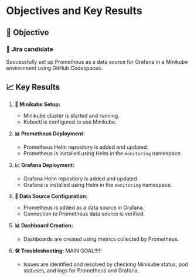 # Objectives and Key Results

## 🎯 Objective

### 📝 Jira candidate

Successfully set up Prometheus as a data source for Grafana in a Minikube environment using GitHub Codespaces.

## 📈 Key Results

1. **🚀 Minikube Setup:**
   - Minikube cluster is started and running.
   - Kubectl is configured to use Minikube.

2. **📊 Prometheus Deployment:**
   - Prometheus Helm repository is added and updated.
   - Prometheus is installed using Helm in the `monitoring` namespace.

3. **📈 Grafana Deployment:**
   - Grafana Helm repository is added and updated.
   - Grafana is installed using Helm in the `monitoring` namespace.

4. **🔗 Data Source Configuration:**
   - Prometheus is added as a data source in Grafana.
   - Connection to Prometheus data source is verified.

5. **📊 Dashboard Creation:**
   - Dashboards are created using metrics collected by Prometheus.

6. **🛠️ Troubleshooting:** MAIN GOAL!!!!!
   - Issues are identified and resolved by checking Minikube status, pod statuses, and logs for Prometheus and Grafana.
